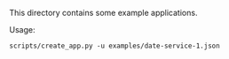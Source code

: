 This directory contains some example applications.

Usage:

    scripts/create_app.py -u examples/date-service-1.json

